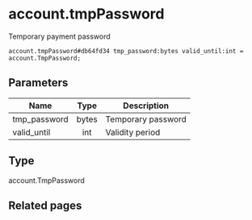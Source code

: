 # account.tmpPassword
Temporary payment password

```
account.tmpPassword#db64fd34 tmp_password:bytes valid_until:int = account.TmpPassword;
```

## Parameters
| Name | Type | Description |
| ---- | :----: | ----------- |
| tmp_password | bytes | Temporary password |
| valid_until | int | Validity period |


## Type
account.TmpPassword

## Related pages
